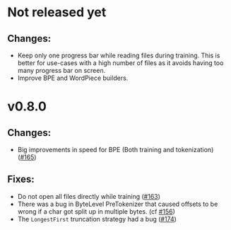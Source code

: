 # Not released yet

## Changes:
- Keep only one progress bar while reading files during training. This is better for use-cases with
a high number of files as it avoids having too many progress bar on screen.
- Improve BPE and WordPiece builders.

# v0.8.0

## Changes:
- Big improvements in speed for BPE (Both training and tokenization) ([#165](https://github.com/huggingface/tokenizers/pull/165))

## Fixes:
- Do not open all files directly while training ([#163](https://github.com/huggingface/tokenizers/issues/163))
- There was a bug in ByteLevel PreTokenizer that caused offsets to be wrong if a char got split up
in multiple bytes. (cf [#156](https://github.com/huggingface/tokenizers/pull/156))
- The `LongestFirst` truncation strategy had a bug ([#174](https://github.com/huggingface/tokenizers/issues/174))
